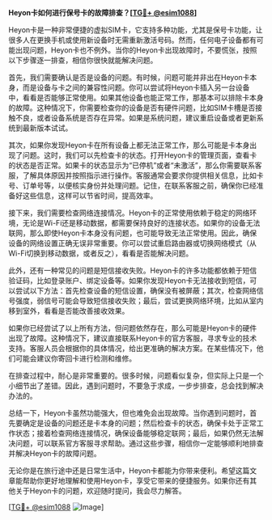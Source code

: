 **Heyon卡如何进行保号卡的故障排查？[[TG💪+ @esim1088](https://t.me/s/esim1088)]**

Heyon卡是一种非常便捷的虚拟SIM卡，它支持多种功能，尤其是保号卡功能，让很多人在更换手机或使用新设备时无需重新激活号码。然而，任何电子设备都有可能出现问题，Heyon卡也不例外。当你的Heyon卡出现故障时，不要慌张，按照以下步骤逐一排查，相信你很快就能解决问题。

首先，我们需要确认是否是设备的问题。有时候，问题可能并非出在Heyon卡本身，而是设备与卡之间的兼容性问题。你可以尝试将Heyon卡插入另一台设备中，看看是否能够正常使用。如果其他设备也能正常工作，那基本可以排除卡本身的故障。这种情况下，你需要检查你的设备是否有硬件问题，比如SIM卡槽是否接触不良，或者设备系统是否存在异常。如果是系统问题，建议重启设备或者更新系统到最新版本试试。

其次，如果你发现Heyon卡在所有设备上都无法正常工作，那么可能是卡本身出现了问题。这时，我们可以先检查卡的状态。打开Heyon卡的管理页面，查看卡的状态是否正常。如果卡的状态显示为“已停机”或者“未激活”，那么你需要联系客服，了解具体原因并按照指示进行操作。客服通常会要求你提供相关信息，比如卡号、订单号等，以便核实身份并处理问题。记住，在联系客服之前，确保你已经准备好这些信息，这样可以节省时间，提高效率。

接下来，我们需要检查网络连接情况。Heyon卡的正常使用依赖于稳定的网络环境，无论是Wi-Fi还是移动数据，都需要保持良好的连接状态。如果你的设备无法联网，那么即使Heyon卡本身没有问题，也可能导致无法正常使用。因此，确保设备的网络设置正确无误非常重要。你可以尝试重启路由器或切换网络模式（从Wi-Fi切换到移动数据，或者反之），看看是否能解决问题。

此外，还有一种常见的问题是短信接收失败。Heyon卡的许多功能都依赖于短信验证码，比如登录账户、绑定设备等。如果你发现Heyon卡无法接收到短信，可以尝试以下方法：首先检查设备的短信设置，确保没有被屏蔽；其次，检查网络信号强度，弱信号可能会导致短信接收失败；最后，尝试更换网络环境，比如从室内移到室外，看看是否能改善接收效果。

如果你已经尝试了以上所有方法，但问题依然存在，那么可能是Heyon卡的硬件出现了故障。这种情况下，建议直接联系Heyon卡的官方客服，寻求专业的技术支持。客服人员会根据你的具体情况，给出更准确的解决方案。在某些情况下，他们可能会建议你寄回卡进行检测和维修。

在排查过程中，耐心是非常重要的。很多时候，问题看似复杂，但实际上只是一个小细节出了差错。因此，遇到问题时，不要急于求成，一步步排查，总会找到解决办法的。

总结一下，Heyon卡虽然功能强大，但也难免会出现故障。当你遇到问题时，首先要确定是设备的问题还是卡本身的问题；然后检查卡的状态，确保卡处于正常工作状态；接着检查网络连接情况，确保设备能够稳定联网；最后，如果仍然无法解决问题，可以联系官方客服寻求帮助。通过这些步骤，相信你一定能够顺利地排查并解决Heyon卡的故障问题。

无论你是在旅行途中还是日常生活中，Heyon卡都能为你带来便利。希望这篇文章能帮助你更好地理解和使用Heyon卡，享受它带来的便捷服务。如果你还有其他关于Heyon卡的问题，欢迎随时提问，我会尽力解答。

[[TG💪+ @esim1088](https://t.me/s/esim1088) ![Image](https://i.postimg.cc/4NQfJmqS/Snipaste-2025-05-13-00-14-12.png)]